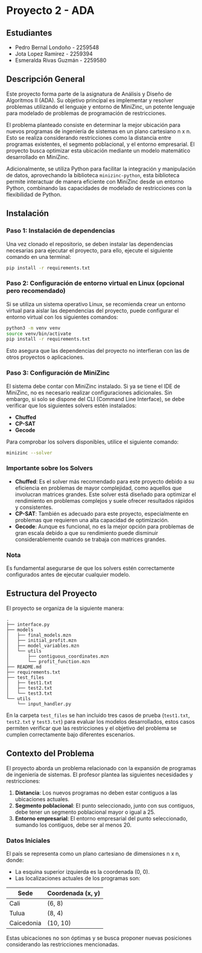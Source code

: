 # Proyecto 2 - ADA

## Estudiantes
- Pedro Bernal Londoño - 2259548
- Jota Lopez Ramirez - 2259394
- Esmeralda Rivas Guzmán - 2259580

## Descripción General
Este proyecto forma parte de la asignatura de Análisis y Diseño de Algoritmos II (ADA). Su objetivo principal es implementar y resolver problemas utilizando el lenguaje y entorno de MiniZinc, un potente lenguaje para modelado de problemas de programación de restricciones.

El problema planteado consiste en determinar la mejor ubicación para nuevos programas de ingeniería de sistemas en un plano cartesiano n x n. Esto se realiza considerando restricciones como la distancia entre programas existentes, el segmento poblacional, y el entorno empresarial. El proyecto busca optimizar esta ubicación mediante un modelo matemático desarrollado en MiniZinc.

Adicionalmente, se utiliza Python para facilitar la integración y manipulación de datos, aprovechando la biblioteca `minizinc-python`, esta biblioteca permite interactuar de manera eficiente con MiniZinc desde un entorno Python, combinando las capacidades de modelado de restricciones con la flexibilidad de Python.

## Instalación

### Paso 1: Instalación de dependencias
Una vez clonado el repositorio, se deben instalar las dependencias necesarias para ejecutar el proyecto, para ello, ejecute el siguiente comando en una terminal:
```bash
pip install -r requirements.txt
```
### Paso 2: Configuración de entorno virtual en Linux (opcional pero recomendado)
Si se utiliza un sistema operativo Linux, se recomienda crear un entorno virtual para aislar las dependencias del proyecto, puede configurar el entorno virtual con los siguientes comandos:
```bash
python3 -m venv venv
source venv/bin/activate
pip install -r requirements.txt
```
Esto asegura que las dependencias del proyecto no interfieran con las de otros proyectos o aplicaciones.

### Paso 3: Configuración de MiniZinc
El sistema debe contar con MiniZinc instalado. Si ya se tiene el IDE de MiniZinc, no es necesario realizar configuraciones adicionales. Sin embargo, si solo se dispone del CLI (Command Line Interface), se debe verificar que los siguientes solvers estén instalados:

- **Chuffed**
- **CP-SAT**
- **Gecode**

Para comprobar los solvers disponibles, utilice el siguiente comando:
```bash
minizinc --solver
```

### Importante sobre los Solvers
- **Chuffed**: Es el solver más recomendado para este proyecto debido a su eficiencia en problemas de mayor complejidad, como aquellos que involucran matrices grandes. Este solver está diseñado para optimizar el rendimiento en problemas complejos y suele ofrecer resultados rápidos y consistentes.
- **CP-SAT**: También es adecuado para este proyecto, especialmente en problemas que requieren una alta capacidad de optimización.
- **Gecode**: Aunque es funcional, no es la mejor opción para problemas de gran escala debido a que su rendimiento puede disminuir considerablemente cuando se trabaja con matrices grandes.

### Nota
Es fundamental asegurarse de que los solvers estén correctamente configurados antes de ejecutar cualquier modelo.

## Estructura del Proyecto
El proyecto se organiza de la siguiente manera:
```
.
├── interface.py
├── models
│   ├── final_models.mzn
│   ├── initial_profit.mzn
│   ├── model_variables.mzn
│   └── utils
│       ├── contiguous_coordinates.mzn
│       └── profit_function.mzn
├── README.md
├── requirements.txt
├── test_files
│   ├── test1.txt
│   ├── test2.txt
│   └── test3.txt
└── utils
    └── input_handler.py
```

En la carpeta `test_files` se han incluido tres casos de prueba (`test1.txt`, `test2.txt` y `test3.txt`) para evaluar los modelos desarrollados, estos casos permiten verificar que las restricciones y el objetivo del problema se cumplen correctamente bajo diferentes escenarios.

## Contexto del Problema
El proyecto aborda un problema relacionado con la expansión de programas de ingeniería de sistemas. El profesor plantea las siguientes necesidades y restricciones:

1. **Distancia**: Los nuevos programas no deben estar contiguos a las ubicaciones actuales.
2. **Segmento poblacional**: El punto seleccionado, junto con sus contiguos, debe tener un segmento poblacional mayor o igual a 25.
3. **Entorno empresarial**: El entorno empresarial del punto seleccionado, sumando los contiguos, debe ser al menos 20.

### Datos Iniciales
El país se representa como un plano cartesiano de dimensiones n x n, donde:
- La esquina superior izquierda es la coordenada (0, 0).
- Las localizaciones actuales de los programas son:

| Sede         | Coordenada (x, y) |
|--------------|-------------------|
| Cali         | (6, 8)           |
| Tulua        | (8, 4)           |
| Caicedonia   | (10, 10)         |

Estas ubicaciones no son óptimas y se busca proponer nuevas posiciones considerando las restricciones mencionadas.

